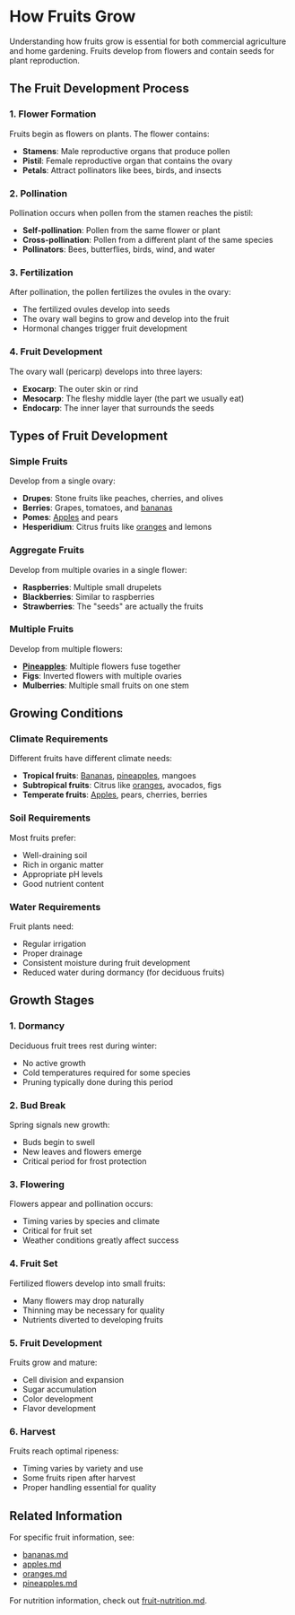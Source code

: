 # How Fruits Grow

Understanding how fruits grow is essential for both commercial agriculture and home gardening. Fruits develop from flowers and contain seeds for plant reproduction.

## The Fruit Development Process

### 1. Flower Formation
Fruits begin as flowers on plants. The flower contains:
- **Stamens**: Male reproductive organs that produce pollen
- **Pistil**: Female reproductive organ that contains the ovary
- **Petals**: Attract pollinators like bees, birds, and insects

### 2. Pollination
Pollination occurs when pollen from the stamen reaches the pistil:
- **Self-pollination**: Pollen from the same flower or plant
- **Cross-pollination**: Pollen from a different plant of the same species
- **Pollinators**: Bees, butterflies, birds, wind, and water

### 3. Fertilization
After pollination, the pollen fertilizes the ovules in the ovary:
- The fertilized ovules develop into seeds
- The ovary wall begins to grow and develop into the fruit
- Hormonal changes trigger fruit development

### 4. Fruit Development
The ovary wall (pericarp) develops into three layers:
- **Exocarp**: The outer skin or rind
- **Mesocarp**: The fleshy middle layer (the part we usually eat)
- **Endocarp**: The inner layer that surrounds the seeds

## Types of Fruit Development

### Simple Fruits
Develop from a single ovary:
- **Drupes**: Stone fruits like peaches, cherries, and olives
- **Berries**: Grapes, tomatoes, and [bananas](bananas.md)
- **Pomes**: [Apples](apples.md) and pears
- **Hesperidium**: Citrus fruits like [oranges](oranges.md) and lemons

### Aggregate Fruits
Develop from multiple ovaries in a single flower:
- **Raspberries**: Multiple small drupelets
- **Blackberries**: Similar to raspberries
- **Strawberries**: The "seeds" are actually the fruits

### Multiple Fruits
Develop from multiple flowers:
- **[Pineapples](pineapples.md)**: Multiple flowers fuse together
- **Figs**: Inverted flowers with multiple ovaries
- **Mulberries**: Multiple small fruits on one stem

## Growing Conditions

### Climate Requirements
Different fruits have different climate needs:
- **Tropical fruits**: [Bananas](bananas.md), [pineapples](pineapples.md), mangoes
- **Subtropical fruits**: Citrus like [oranges](oranges.md), avocados, figs
- **Temperate fruits**: [Apples](apples.md), pears, cherries, berries

### Soil Requirements
Most fruits prefer:
- Well-draining soil
- Rich in organic matter
- Appropriate pH levels
- Good nutrient content

### Water Requirements
Fruit plants need:
- Regular irrigation
- Proper drainage
- Consistent moisture during fruit development
- Reduced water during dormancy (for deciduous fruits)

## Growth Stages

### 1. Dormancy
Deciduous fruit trees rest during winter:
- No active growth
- Cold temperatures required for some species
- Pruning typically done during this period

### 2. Bud Break
Spring signals new growth:
- Buds begin to swell
- New leaves and flowers emerge
- Critical period for frost protection

### 3. Flowering
Flowers appear and pollination occurs:
- Timing varies by species and climate
- Critical for fruit set
- Weather conditions greatly affect success

### 4. Fruit Set
Fertilized flowers develop into small fruits:
- Many flowers may drop naturally
- Thinning may be necessary for quality
- Nutrients diverted to developing fruits

### 5. Fruit Development
Fruits grow and mature:
- Cell division and expansion
- Sugar accumulation
- Color development
- Flavor development

### 6. Harvest
Fruits reach optimal ripeness:
- Timing varies by variety and use
- Some fruits ripen after harvest
- Proper handling essential for quality

## Related Information

For specific fruit information, see:
- [bananas.md](bananas.md)
- [apples.md](apples.md)
- [oranges.md](oranges.md)
- [pineapples.md](pineapples.md)

For nutrition information, check out [fruit-nutrition.md](fruit-nutrition.md).
